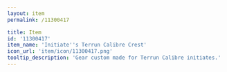 ```yaml
---
layout: item
permalink: /11300417

title: Item
id: '11300417'
item_name: 'Initiate''s Terrun Calibre Crest'
icon_url: 'item/icon/11300417.png'
tooltip_description: 'Gear custom made for Terrun Calibre initiates.'
---
```

